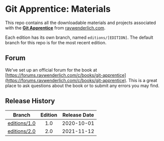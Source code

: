 # Git Apprentice: Materials

This repo contains all the downloadable materials and projects associated with the **[Git Apprentice](https://www.raywenderlich.com/books/git-apprentice/)** from [raywenderlich.com](https://www.raywenderlich.com).

Each edition has its own branch, named `editions/[EDITION]`. The default branch for this repo is for the most recent edition.

## Forum

We’ve set up an official forum for the book at [https://forums.raywenderlich.com/c/books/git-apprentice](https://forums.raywenderlich.com/c/books/git-apprentice). This is a great place to ask questions about the book or to submit any errors you may find.

## Release History

| Branch                                                                            | Edition | Release Date |
| --------------------------------------------------------------------------------- |:-------:|:------------:|
| [editions/1.0](https://github.com/raywenderlich/gita-materials/tree/editions/1.0) | 1.0     | 2020-10-01   |
| [editions/2.0](https://github.com/raywenderlich/gita-materials/tree/editions/2.0) | 2.0     | 2021-11-12   |
